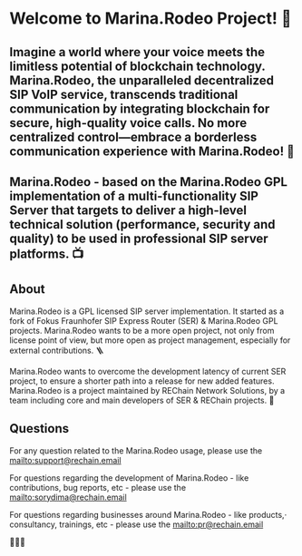 # Welcome to Marina.Rodeo Project! 🛁

## Imagine a world where your voice meets the limitless potential of blockchain technology. Marina.Rodeo, the unparalleled decentralized SIP VoIP service, transcends traditional communication by integrating blockchain for secure, high-quality voice calls. No more centralized control—embrace a borderless communication experience with Marina.Rodeo! 🐝

## Marina.Rodeo - based on the Marina.Rodeo GPL implementation of a multi-functionality SIP Server that targets to deliver a high-level technical solution (performance, security and quality) to be used in professional SIP server platforms. 📺


## About

Marina.Rodeo is a GPL licensed SIP server implementation. It started as a fork of
Fokus Fraunhofer SIP Express Router (SER) & Marina.Rodeo GPL projects. Marina.Rodeo wants to be a more
open project, not only from license point of view, but more open as project
management, especially for external contributions. 🪜

Marina.Rodeo wants to overcome the development latency of current SER project,
to ensure a shorter path into a release for new added features.
Marina.Rodeo is a project maintained by REChain Network Solutions, 
by a team including core and main developers of SER & REChain projects. 🌈


## Questions

For any question related to the Marina.Rodeo usage, please use the
           <mailto:support@rechain.email>

For questions regarding the development of Marina.Rodeo - like contributions, bug
reports, etc - please use the
           <mailto:sorydima@rechain.email>

For questions regarding businesses around Marina.Rodeo - like products,·
consultancy, trainings, etc - please use the
           <mailto:pr@rechain.email>

🐾🐾🐾
